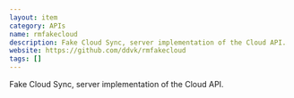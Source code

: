 ```yaml
---
layout: item
category: APIs
name: rmfakecloud
description: Fake Cloud Sync, server implementation of the Cloud API.
website: https://github.com/ddvk/rmfakecloud
tags: []
---
```


Fake Cloud Sync, server implementation of the Cloud API.
